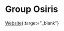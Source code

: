 # Group Osiris

<!--
How to execute: bundle exec jekyll serve
 -->
[Website](https://www.osirisgroup.com.br){:target="_blank"}
